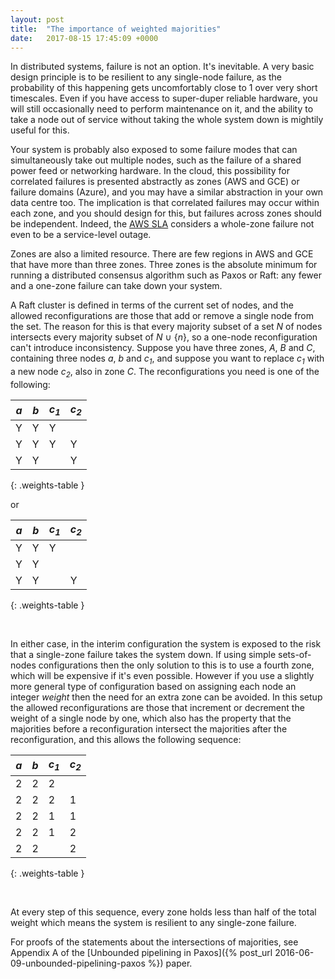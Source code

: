 ```yaml
---
layout: post
title:  "The importance of weighted majorities"
date:   2017-08-15 17:45:09 +0000
---
```


In distributed systems, failure is not an option. It's inevitable. A very basic
design principle is to be resilient to any single-node failure, as the
probability of this happening gets uncomfortably close to 1 over very short
timescales. Even if you have access to super-duper reliable hardware, you will
still occasionally need to perform maintenance on it, and the ability to take a
node out of service without taking the whole system down is mightily useful for
this.

Your system is probably also exposed to some failure modes that can
simultaneously take out multiple nodes, such as the failure of a shared power
feed or networking hardware. In the cloud, this possibility for correlated
failures is presented abstractly as zones (AWS and GCE) or failure domains
(Azure), and you may have a similar abstraction in your own data centre too.
The implication is that correlated failures may occur within each zone, and you
should design for this, but failures across zones should be independent.
Indeed, the [AWS SLA](http://TODO) considers a whole-zone failure not even to
be a service-level outage.

Zones are also a limited resource. There are few regions in AWS and GCE that
have more than three zones. Three zones is the absolute minimum for running a
distributed consensus algorithm such as Paxos or Raft: any fewer and a one-zone
failure can take down your system.

A Raft cluster is defined in terms of the current set of nodes, and the allowed
reconfigurations are those that add or remove a single node from the set. The
reason for this is that every majority subset of a set _N_ of nodes intersects
every majority subset of _N_ &#x222A; {_n_}, so a one-node reconfiguration
can't introduce inconsistency. Suppose you have three zones, _A_, _B_ and _C_,
containing three nodes _a_, _b_ and _c<sub>1</sub>_, and suppose you want to
replace _c<sub>1</sub>_ with a new node _c<sub>2</sub>_, also in zone _C_. The
reconfigurations you need is one of the following:

| _a_ | _b_ | _c<sub>1</sub>_ | _c<sub>2</sub>_
|-----|-----|-----------------|----------------
|  Y  |  Y  |        Y        |
|  Y  |  Y  |        Y        |        Y
|  Y  |  Y  |                 |        Y
{: .weights-table }

<div class="table-spacer">or</div>

| _a_ | _b_ | _c<sub>1</sub>_ | _c<sub>2</sub>_
|-----|-----|-----------------|----------------
|  Y  |  Y  |        Y        |
|  Y  |  Y  |                 |
|  Y  |  Y  |                 |        Y
{: .weights-table }

<div style="clear: both">&nbsp;</div>

In either case, in the interim configuration the system is exposed to the risk
that a single-zone failure takes the system down.  If using simple
sets-of-nodes configurations then the only solution to this is to use a fourth
zone, which will be expensive if it's even possible. However if you use a
slightly more general type of configuration based on assigning each node an
integer _weight_ then the need for an extra zone can be avoided. In this setup
the allowed reconfigurations are those that increment or decrement the weight
of a single node by one, which also has the property that the majorities
before a reconfiguration intersect the majorities after the reconfiguration, and
this allows the following sequence:

| _a_ | _b_ | _c<sub>1</sub>_ | _c<sub>2</sub>_
|-----|-----|-----------------|----------------
|  2  |  2  |        2        |
|  2  |  2  |        2        |        1
|  2  |  2  |        1        |        1
|  2  |  2  |        1        |        2
|  2  |  2  |                 |        2
{: .weights-table }

<div style="clear: both">&nbsp;</div>

At every step of this sequence, every zone holds less than half of the total
weight which means the system is resilient to any single-zone failure.

For proofs of the statements about the intersections of majorities, see
Appendix A of the [Unbounded pipelining in Paxos]({% post_url
2016-06-09-unbounded-pipelining-paxos %}) paper.
